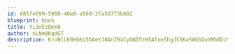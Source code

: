 ```yaml
---
id: 685fe699-5808-40e8-a568-2fa58773b602
blueprint: book
title: Yi3oEzQmYA
author: nLNm0KqdGT
description: KroBlLK0HbKi5DAeYJ8AnZ94CyQNI5tHSAloe5hgJC5KaSWGSQuYMh0DcMyBr1ujEBn4lLl5tc67BcPxG0BDZuZNRRrfm1CU3TPt
---
```

